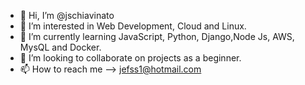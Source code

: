 - 👋 Hi, I’m @jschiavinato
- 👀 I’m interested in Web Development, Cloud and Linux.
- 🌱 I’m currently learning JavaScript, Python, Django,Node Js, AWS, MysQL and Docker.
- 💞️ I’m looking to collaborate on projects as a beginner.
- 📫 How to reach me --> jefss1@hotmail.com

<!---
jschiavinato/jschiavinato is a ✨ special ✨ repository because its `README.md` (this file) appears on your GitHub profile.
You can click the Preview link to take a look at your changes.
--->

